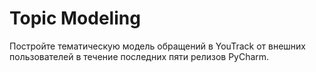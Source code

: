 # Topic Modeling

Постройте тематическую модель обращений в YouTrack от внешних пользователей в течение последних пяти релизов PyCharm. 